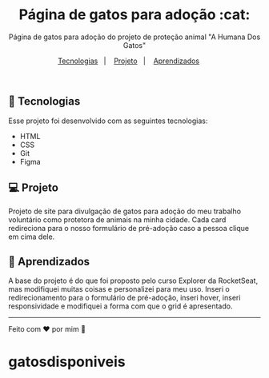 <h1 align="center"> Página de gatos para adoção :cat: </h1>

<p align="center">
Página de gatos para adoção do projeto de proteção animal "A Humana Dos Gatos"
</p>

<p align="center">
  <a href="#-tecnologias">Tecnologias</a>&nbsp;&nbsp;&nbsp;|&nbsp;&nbsp;&nbsp;
  <a href="#-projeto">Projeto</a>&nbsp;&nbsp;&nbsp;|&nbsp;&nbsp;&nbsp;
   <a href="#-Aprendizados">Aprendizados</a>&nbsp;&nbsp;&nbsp;&nbsp;&nbsp;&nbsp;
</p>

<br>

## 🚀 Tecnologias

Esse projeto foi desenvolvido com as seguintes tecnologias:

- HTML
- CSS
- Git
- Figma

## 💻 Projeto

Projeto de site para divulgação de gatos para adoção do meu trabalho voluntário como protetora de animais na minha cidade. Cada card redireciona para o nosso formulário de pré-adoção caso a pessoa clique em cima dele. 

## :book: Aprendizados

A base do projeto é do que foi proposto pelo curso Explorer da RocketSeat, mas modifiquei muitas coisas e personalizei para meu uso. Inseri o redirecionamento para o formulário de pré-adoção, inseri hover, inseri responsividade e modifiquei a forma com que o grid é apresentado.

---

Feito com ♥ por mim :cake:
# gatosdisponiveis
